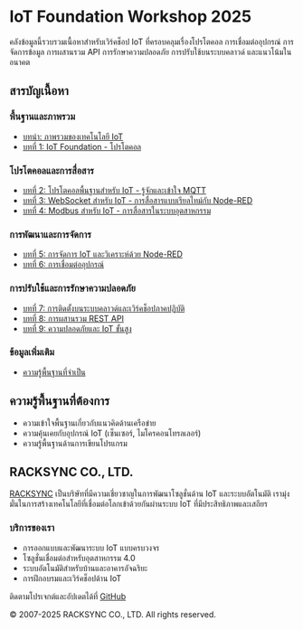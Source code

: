 # IoT Foundation Workshop 2025

คลังข้อมูลนี้รวบรวมเนื้อหาสำหรับเวิร์คช็อป IoT ที่ครอบคลุมเรื่องโปรโตคอล การเชื่อมต่ออุปกรณ์ การจัดการข้อมูล การผสานรวม API การรักษาความปลอดภัย การปรับใช้บนระบบคลาวด์ และแนวโน้มในอนาคต

## สารบัญเนื้อหา

### พื้นฐานและภาพรวม
- [บทนำ: ภาพรวมของเทคโนโลยี IoT](docs/00-Tutorial_IoT-Landscape.md)
- [บทที่ 1: IoT Foundation - โปรโตคอล](docs/01-Tutorial_IoT_Foundation-Protocols.md)

### โปรโตคอลและการสื่อสาร
- [บทที่ 2: โปรโตคอลพื้นฐานสำหรับ IoT - รู้จักและเข้าใจ MQTT](docs/02-Tutorial_MQTT.md)
- [บทที่ 3: WebSocket สำหรับ IoT - การสื่อสารแบบเรียลไทม์กับ Node-RED](docs/03-Tutorial_WebSocket.md)
- [บทที่ 4: Modbus สำหรับ IoT - การสื่อสารในระบบอุตสาหกรรม](docs/04-Tutorial_Modbus.md)

### การพัฒนาและการจัดการ
- [บทที่ 5: การจัดการ IoT และวิเคราะห์ด้วย Node-RED](docs/05-Tutorial_Node-RED.md)
- [บทที่ 6: การเชื่อมต่ออุปกรณ์](docs/06-Tutorial_Device-Connections.md)

### การปรับใช้และการรักษาความปลอดภัย
- [บทที่ 7: การติดตั้งบนระบบคลาวด์และเวิร์คช็อปภาคปฏิบัติ](docs/07-Tutorial_IoT-On-Cloud.md)
- [บทที่ 8: การผสานรวม REST API](docs/08-Tutorial_REST-API.md)
- [บทที่ 9: ความปลอดภัยและ IoT ขั้นสูง](docs/09-Tutorial_IoT-Security.md)

### ข้อมูลเพิ่มเติม
- [ความรู้พื้นฐานที่จำเป็น](docs/Prerequisite.md)

## ความรู้พื้นฐานที่ต้องการ

- ความเข้าใจพื้นฐานเกี่ยวกับแนวคิดด้านเครือข่าย
- ความคุ้นเคยกับอุปกรณ์ IoT (เซ็นเซอร์, ไมโครคอนโทรลเลอร์)
- ความรู้พื้นฐานด้านการเขียนโปรแกรม


## RACKSYNC CO., LTD.

[RACKSYNC](https://github.com/racksync) เป็นบริษัทที่มีความเชี่ยวชาญในการพัฒนาโซลูชั่นด้าน IoT และระบบอัตโนมัติ เรามุ่งมั่นในการสร้างเทคโนโลยีที่เชื่อมต่อโลกเข้าด้วยกันผ่านระบบ IoT ที่มีประสิทธิภาพและเสถียร

### บริการของเรา
- การออกแบบและพัฒนาระบบ IoT แบบครบวงจร
- โซลูชั่นเชื่อมต่อสำหรับอุตสาหกรรม 4.0
- ระบบอัตโนมัติสำหรับบ้านและอาคารอัจฉริยะ
- การฝึกอบรมและเวิร์คช็อปด้าน IoT

ติดตามโปรเจกต์และอัปเดตได้ที่ [GitHub](https://github.com/racksync)

© 2007-2025 RACKSYNC CO., LTD. All rights reserved.
